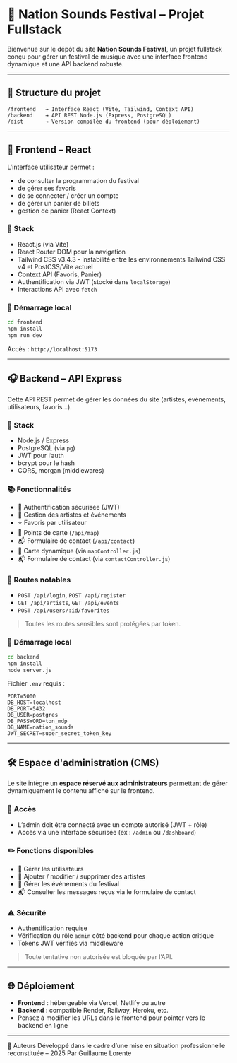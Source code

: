 # 🎵 Nation Sounds Festival – Projet Fullstack

Bienvenue sur le dépôt du site **Nation Sounds Festival**, un projet fullstack conçu pour gérer un festival de musique avec une interface frontend dynamique et une API backend robuste.

---

## 🧱 Structure du projet

```
/frontend   → Interface React (Vite, Tailwind, Context API)
/backend    → API REST Node.js (Express, PostgreSQL)
/dist       → Version compilée du frontend (pour déploiement)
```

---

## 🎨 Frontend – React

L'interface utilisateur permet :

- de consulter la programmation du festival
- de gérer ses favoris
- de se connecter / créer un compte
- de gérer un panier de billets
- gestion de panier (React Context)

### 🔧 Stack

- React.js (via Vite)
- React Router DOM pour la navigation
- Tailwind CSS v3.4.3 - instabilité entre les environnements Tailwind CSS v4 et PostCSS/Vite actuel
- Context API (Favoris, Panier)
- Authentification via JWT (stocké dans `localStorage`)
- Interactions API avec `fetch`

### 🚀 Démarrage local

```bash
cd frontend
npm install
npm run dev
```

Accès : `http://localhost:5173`

---

## 🎧 Backend – API Express

Cette API REST permet de gérer les données du site (artistes, événements, utilisateurs, favoris...).

### 🔧 Stack

- Node.js / Express
- PostgreSQL (via `pg`)
- JWT pour l’auth
- bcrypt pour le hash
- CORS, morgan (middlewares)

### 📚 Fonctionnalités

- 🔐 Authentification sécurisée (JWT)
- 📅 Gestion des artistes et événements
- ⭐ Favoris par utilisateur
- 📍 Points de carte (`/api/map`)
- 📬 Formulaire de contact (`/api/contact`)
- 📍 Carte dynamique (via `mapController.js`)
- 📬 Formulaire de contact (via `contactController.js`)

### 🔌 Routes notables

- `POST /api/login`, `POST /api/register`
- `GET /api/artists`, `GET /api/events`
- `POST /api/users/:id/favorites`

> Toutes les routes sensibles sont protégées par token.

### 🧪 Démarrage local

```bash
cd backend
npm install
node server.js
```

Fichier `.env` requis :

```
PORT=5000
DB_HOST=localhost
DB_PORT=5432
DB_USER=postgres
DB_PASSWORD=ton_mdp
DB_NAME=nation_sounds
JWT_SECRET=super_secret_token_key
```

---

## 🛠️ Espace d'administration (CMS)

Le site intègre un **espace réservé aux administrateurs** permettant de gérer dynamiquement le contenu affiché sur le frontend.

### 🔐 Accès

- L’admin doit être connecté avec un compte autorisé (JWT + rôle)
- Accès via une interface sécurisée (ex : `/admin` ou `/dashboard`)

### ✏️ Fonctions disponibles

- 👤 Gérer les utilisateurs
- 🎤 Ajouter / modifier / supprimer des artistes
- 📅 Gérer les événements du festival
- 📬 Consulter les messages reçus via le formulaire de contact

### ⚠️ Sécurité

- Authentification requise
- Vérification du rôle `admin` côté backend pour chaque action critique
- Tokens JWT vérifiés via middleware

> Toute tentative non autorisée est bloquée par l’API.

---

## 🌐 Déploiement

- **Frontend** : hébergeable via Vercel, Netlify ou autre
- **Backend** : compatible Render, Railway, Heroku, etc.
- Pensez à modifier les URLs dans le frontend pour pointer vers le backend en ligne

---

📌 Auteurs
Développé dans le cadre d’une mise en situation professionnelle reconstituée – 2025
Par Guillaume Lorente
